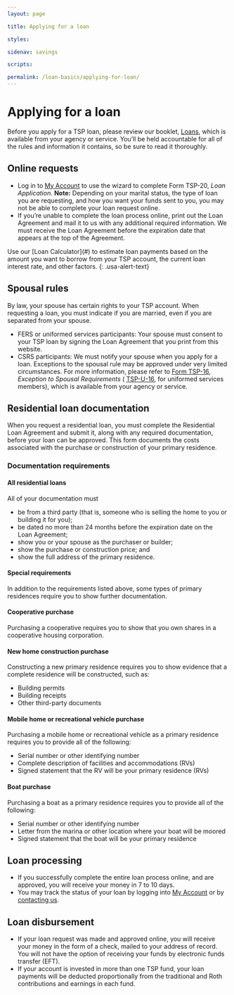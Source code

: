 ```yaml
---
layout: page

title: Applying for a loan

styles:

sidenav: savings

scripts:

permalink: /loan-basics/applying-for-loan/
---
```


# Applying for a loan
Before you apply for a TSP loan, please review our booklet, [Loans](#), which is available from your agency or service. You’ll be held accountable for all of the rules and information it contains, so be sure to read it thoroughly.

## Online requests
+ Log in to [My Account](https://www.tsp.gov/tsp/login.html) to use the wizard to complete Form TSP-20, *Loan Application.* **Note:** Depending on your marital status, the type of loan you are requesting, and how you want your funds sent to you, you may not be able to complete your loan request online.
+ If you’re unable to complete the loan process online, print out the Loan Agreement and mail it to us with any additional required information. We must receive the Loan Agreement before the expiration date that appears at the top of the Agreement.
<div class="usa-alert usa-alert-info">
<div class="usa-alert-body" markdown="1">
Use our [Loan Calculator](#) to estimate loan payments based on the amount you want to borrow from your TSP account, the current loan interest rate, and other factors. 
{: .usa-alert-text}
</div>
</div>
 
## Spousal rules
By law, your spouse has certain rights to your TSP account. When requesting a loan, you must indicate if you are married, even if you are separated from your spouse.
+ FERS or uniformed services participants: Your spouse must consent to your TSP loan by signing the Loan Agreement that you print from this website.
+ CSRS participants: We must notify your spouse when you apply for a loan.
Exceptions to the spousal rule may be approved under very limited circumstances. For more information, please refer to [Form TSP-16](#), _Exception to Spousal Requirements_ ( [TSP-U-16](#), for uniformed services members), which is available from your agency or service.
## Residential loan documentation
When you request a residential loan, you must complete the Residential Loan Agreement and submit it, along with any required documentation, before your loan can be approved. This form documents the costs associated with the purchase or construction of your primary residence.
### Documentation requirements
#### All residential loans

All of your documentation must
+ be from a third party (that is, someone who is selling the home to you or building it for you);
+ be dated no more than 24 months before the expiration date on the Loan Agreement;
+ show you or your spouse as the purchaser or builder;
+ show the purchase or construction price; and
+ show the full address of the primary residence.
#### Special requirements
In addition to the requirements listed above, some types of primary residences require you to show further documentation.
#### Cooperative purchase
Purchasing a cooperative requires you to show that you own shares in a cooperative housing corporation.
#### New home construction purchase
Constructing a new primary residence requires you to show evidence that a complete residence will be constructed, such as:
+ Building permits
+ Building receipts
+ Other third-party documents
#### Mobile home or recreational vehicle purchase
Purchasing a mobile home or recreational vehicle as a primary residence requires you to provide all of the following:
+ Serial number or other identifying number
+ Complete description of facilities and accommodations (RVs)
+ Signed statement that the RV will be your primary residence (RVs)
#### Boat purchase
Purchasing a boat as a primary residence requires you to provide all of the following:
+ Serial number or other identifying number
+ Letter from the marina or other location where your boat will be moored
+ Signed statement that the boat will be your primary residence
## Loan processing
+ If you successfully complete the entire loan process online, and are approved, you will receive your money in 7 to 10 days.
+ You may track the status of your loan by logging into [My Account](https://www.tsp.gov/tsp/login.html) or by [contacting us](#).
## Loan disbursement

+ If your loan request was made and approved online, you will receive your money in the form of a check, mailed to your address of record. You will not have the option of receiving your funds by electronic funds transfer (EFT).
+ If your account is invested in more than one TSP fund, your loan payments will be deducted proportionally from the traditional and Roth contributions and earnings in each fund.

